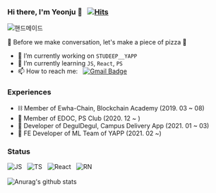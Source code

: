 
### Hi there, I'm Yeonju 👋 &nbsp; [![Hits](https://hits.seeyoufarm.com/api/count/incr/badge.svg?url=https%3A%2F%2Fgithub.com%2FYeonjuSeo&count_bg=%2379C83D&title_bg=%23555555&icon=&icon_color=%23E7E7E7&title=hits&edge_flat=false)](https://hits.seeyoufarm.com)

![핸드메이드](https://user-images.githubusercontent.com/56028436/108595681-8362b300-73c4-11eb-8fcf-476977a2d3ba.JPG)

🍕 Before we make conversation, let's make a piece of pizza 🍕

- 🔭 I’m currently working on `STUDEEP__YAPP`
- 🌱 I’m currently learning `JS`, `React`, `PS`
- 📫 How to reach me: &nbsp; [![Gmail Badge](https://img.shields.io/badge/Gmail-d14836?style=flat-square&logo=Gmail&logoColor=white&link=mailto:tjduswn1219@gmail.com)](mailto:tjduswn1219@gmail.com)

### Experiences
- ⛓ Member of Ewha-Chain, Blockchain Academy (2019. 03 ~ 08)
- 🔗 Member of EDOC, PS Club (2020. 12 ~ ) 
- 🛴 Developer of DegulDegul, Campus Delivery App (2021. 01 ~ 03)
- 📝 FE Developer of ML Team of YAPP (2021. 02 ~)

### Status
![JS](https://img.shields.io/badge/Language-JavaScript-yellow) &nbsp; ![TS](https://img.shields.io/badge/Language-TypeScript-informational) &nbsp; ![React](https://img.shields.io/badge/FrameWork-React-9cf) &nbsp; ![RN](https://img.shields.io/badge/FrameWork-React%20Native-blueviolet)</br></br>
![Anurag's github stats](https://github-readme-stats.vercel.app/api?username=YeonjuSeo&show_icons=true&theme=merko)
